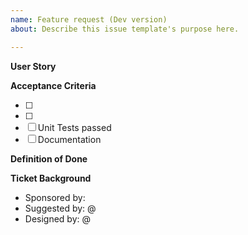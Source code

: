 ```yaml
---
name: Feature request (Dev version)
about: Describe this issue template's purpose here.

---
```


<!--- Provide a general summary of the feature enhancement in the Title above -->

**User Story**
<!--- Describe what a user would want to do in the new feature enhancement -->


**Acceptance Criteria**
-   [ ] <FILL IN>
-   [ ] <FILL IN>
-   [ ] Unit Tests passed
-   [ ] Documentation

**Definition of Done**


**Ticket Background**
*   Sponsored by: <!--- Who is funding this effort? Getty Conservation Institute|Self Funded -->
*   Suggested by: @ <!--- This could be the person who files the Feature Request, but not always. -->
*   Designed by: @ <!--- Who designed this new feature-->

